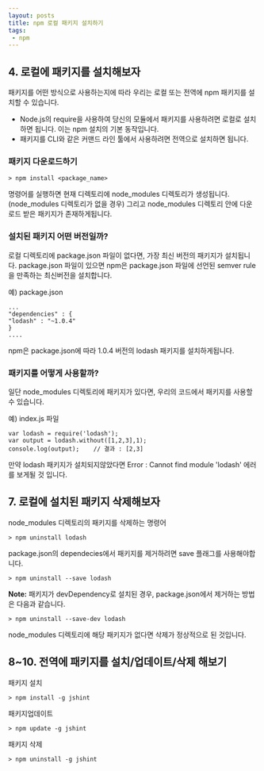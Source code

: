 ```yaml
---
layout: posts
title: npm 로컬 패키지 설치하기
tags:
 - npm
---
```

## 4. 로컬에 패키지를 설치해보자

패키지를 어떤 방식으로 사용하는지에 따라 우리는 로컬 또는 전역에 npm 패키지를 설치할 수 있습니다.
 * Node.js의 require을 사용하여 당신의 모듈에서 패키지를 사용하려면 로컬로 설치하면 됩니다. 이는 npm 설치의 기본 동작입니다.
 * 패키지를 CLI와 같은 커맨드 라인 툴에서 사용하려면 전역으로 설치하면 됩니다.

### 패키지 다운로드하기
```
> npm install <package_name>
```
명령어를 실행하면 현재 디렉토리에 node_modules 디렉토리가 생성됩니다. (node_modules 디렉토리가 없을 경우)
그리고 node_modules 디렉토리 안에 다운로드 받은 패키지가 존재하게됩니다.

### 설치된 패키지 어떤 버전일까?

로컬 디렉토리에 package.json 파일이 없다면, 가장 최신 버전의 패키지가 설치됩니다. package.json 파일이 있으면 npm은 package.json 파일에 선언된 semver rule을 만족하는 최신버전을 설치합니다.


예) package.json
```
...
"dependencies" : {
"lodash" : "~1.0.4"
}
....
```
npm은 package.json에 따라 1.0.4 버전의 lodash 패키지를 설치하게됩니다.

### 패키지를 어떻게 사용할까?

일단 node_modules 디렉토리에 패키지가 있다면, 우리의 코드에서 패키지를 사용할 수 있습니다.

예) index.js 파일
```
var lodash = require('lodash');
var output = lodash.without([1,2,3],1);
console.log(output);    // 결과 : [2,3]
```
만약 lodash 패키지가 설치되지않았다면 Error : Cannot find module 'lodash' 에러를 보게될 것 입니다.

## 7. 로컬에 설치된 패키지 삭제해보자

node_modules 디렉토리의 패키지를 삭제하는 명령어
```
> npm uninstall lodash
```

package.json의 dependecies에서 패키지를 제거하려면 save 플래그를 사용해야합니다.
```
> npm uninstall --save lodash
```
**Note:** 패키지가 devDependency로 설치된 경우, package.json에서 제거하는 방법은 다음과 같습니다.

```
> npm uninstall --save-dev lodash
```
node_modules 디렉토리에 해당 패키지가 없다면 삭제가 정상적으로 된 것입니다.

## 8~10. 전역에 패키지를 설치/업데이트/삭제 해보기

패키지 설치
```
> npm install -g jshint
```
패키지업데이트
```
> npm update -g jshint
```
패키지 삭제
```
> npm uninstall -g jshint
```